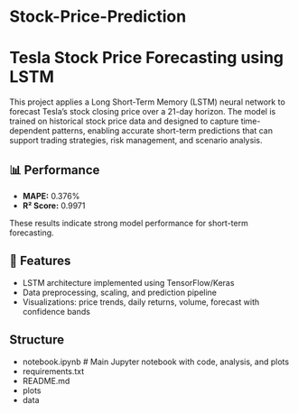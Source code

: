 # Stock-Price-Prediction

# Tesla Stock Price Forecasting using LSTM

This project applies a Long Short-Term Memory (LSTM) neural network to forecast Tesla’s stock closing price over a 21-day horizon. The model is trained on historical stock price data and designed to capture time-dependent patterns, enabling accurate short-term predictions that can support trading strategies, risk management, and scenario analysis.

## 📊 Performance
- **MAPE:** 0.376%
- **R² Score:** 0.9971  

These results indicate strong model performance for short-term forecasting.

## 🚀 Features
- LSTM architecture implemented using TensorFlow/Keras  
- Data preprocessing, scaling, and prediction pipeline  
- Visualizations: price trends, daily returns, volume, forecast with confidence bands  

## Structure
- notebook.ipynb # Main Jupyter notebook with code, analysis, and plots
- requirements.txt 
- README.md 
- plots
- data

